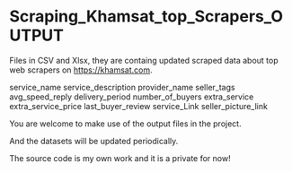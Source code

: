 # Scraping_Khamsat_top_Scrapers_OUTPUT

Files in CSV and Xlsx, they are containg updated scraped data about top web scrapers
on https://khamsat.com.


service_name
service_description
provider_name
seller_tags
avg_speed_reply
delivery_period
number_of_buyers
extra_service
extra_service_price
last_buyer_review
service_Link
seller_picture_link


You are welcome to make use of the output files in the project.

And the datasets will be updated periodically.

The source code is my own work and it is a private for now!
